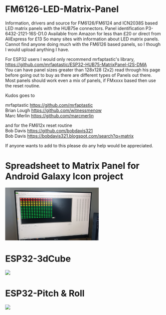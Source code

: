 # FM6126-LED-Matrix-Panel

Information, drivers and source for FM6126/FM6124 and ICN2038S based LED matrix panels with the HUB75e connectors.
Panel identification P3-6432-2121-16S-D1.0
Available from Amazon for less than £20 or direct from AliExpress for £13
So many sites with information about LED matrix panels. Cannot find anyone doing much with the FM6126 based panels, so I though I would upload anything I have.

For ESP32 users I would only recommend mrfaptastic's library,  
https://github.com/mrfaptastic/ESP32-HUB75-MatrixPanel-I2S-DMA  
You can have panel sizes greater than 128x128 (2x2) read through his page before going out to buy as there are different types of 
Panels out there. Most panels should work even a mix of panels, if FMxxxx based then use the reset routine.

Kudos goes to 

mrfaptastic https://github.com/mrfaptastic  
Brian Lough https://github.com/witnessmenow  
Marc Merlin https://github.com/marcmerlin  

and for the FM612x reset routine  
Bob Davis   https://github.com/bobdavis321   
Bob Davis   https://bobdavis321.blogspot.com/search?q=matrix     


If anyone wants to add to this please do any help would be appreciated.

# Spreadsheet to Matrix Panel for Android Galaxy Icon project

<img src="https://github.com/Galaxy-Man/FM6126-FM6124-LED-DMD/blob/master/20200404_145121_resized.jpg" width="300">  


# ESP32-3dCube

<img src="https://github.com/Galaxy-Man/The-Cube/blob/main/ESP323dCube.gif" width="300">  


# ESP32-Pitch & Roll
<img src="https://github.com/Galaxy-Man/The-Cube/blob/main/mpu6050pitchRoll.gif" width="300">  



